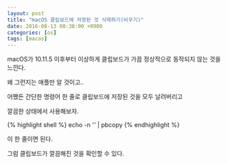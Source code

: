 ```yaml
---
layout: post
title: "macOS 클립보드에 저장된 것 삭제하기(비우기)"
date: 2016-08-13 00:38:00 +0900
categories: [os]
tags: [macos]
---
```


macOS가 10.11.5 이후부터 이상하게 클립보드가 가끔 정상적으로 동작되지 않는 것을 느낀다.

왜 그런지는 애플만 알 것이고..

어쨌든 간단한 명령어 한 줄로 클립보드에 저장된 것을 모두 날려버리고

깔끔한 상태에서 사용해보자.
<!--more-->
{% highlight shell %}
 echo -n '' | pbcopy
{% endhighlight %}

이 한 줄이면 된다.

그럼 클립보드가 깔끔해진 것을 확인할 수 있다.
